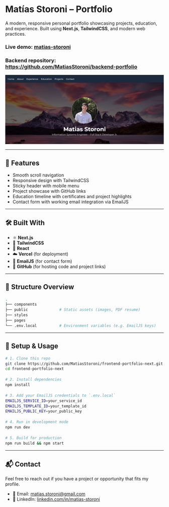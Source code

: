 # Matías Storoni – Portfolio

A modern, responsive personal portfolio showcasing projects, education, and experience. Built using **Next.js**, **TailwindCSS**, and modern web practices.

### Live demo: [matias-storoni](https://matias-storoni.vercel.app)
### Backend repository: https://github.com/MatiasStoroni/backend-portfolio

![Portfolio Screenshot](public/images/screenshot.png)

---

## 🚀 Features

- Smooth scroll navigation
- Responsive design with TailwindCSS
- Sticky header with mobile menu
- Project showcase with GitHub links
- Education timeline with certificates and project highlights
- Contact form with working email integration via EmailJS

---

## 🛠️ Built With

- ⚛️ **Next.js**
- 🎨 **TailwindCSS**
- 🧠 **React**
- ☁️ **Vercel** (for deployment)
- 📩 **EmailJS** (for contact form)
- 🐙 **GitHub** (for hosting code and project links)

---

## 📂 Structure Overview

```bash
.
├── components          
├── public              # Static assets (images, PDF resume)
├── styles              
├── pages               
└── .env.local          # Environment variables (e.g. EmailJS keys)
```

---

## 📄 Setup & Usage

```bash
# 1. Clone this repo
git clone https://github.com/MatiasStoroni/frontend-portfolio-next.git
cd frontend-portfolio-next

# 2. Install dependencies
npm install

# 3. Add your EmailJS credentials to `.env.local`
EMAILJS_SERVICE_ID=your_service_id
EMAILJS_TEMPLATE_ID=your_template_id
EMAILJS_PUBLIC_KEY=your_public_key

# 4. Run in development mode
npm run dev

# 5. Build for production
npm run build && npm start
```

---

## 📬 Contact

Feel free to reach out if you have a project or opportunity that fits my profile.

- 📧 Email: matias.storoni@gmail.com
- 🔗 LinkedIn: [linkedin.com/in/matias-storoni](https://www.linkedin.com/in/matias-storoni/)

